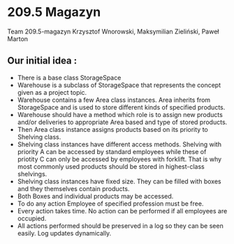 # 209.5 Magazyn

Team 209.5-magazyn
Krzysztof Wnorowski, Maksymilian Zieliński, Paweł Marton

## Our initial idea :
* There is a base class StorageSpace
* Warehouse is a subclass of StorageSpace that represents the concept given as a project topic.
* Warehouse contains a few Area class instances. Area inherits from StorageSpace and is used to store different kinds of specified products.
* Warehouse should have a method which role is to assign new products and/or deliveries to appropriate Area based and type of stored products.
* Then Area class instance assigns products based on its priority to Shelving class.
* Shelving class instances have different access methods. Shelving with priority A can be accessed by standard employees while these of priotity C can only be accessed by employees with forklift. That is why most commonly used products should be stored in highest-class shelvings.
* Shelving class instances have fixed size. They can be filled with boxes and they themselves contain products.
* Both Boxes and individual products may be accessed.
* To do any action Employee of specified profession must be free.
* Every action takes time. No action can be performed if all employees are occupied.
* All actions performed should be preserved in a log so they can be seen easily. Log updates dynamically.